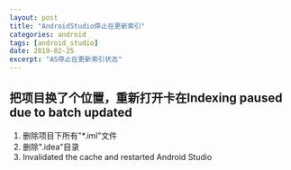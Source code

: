 ```yaml
---
layout: post
title: "AndroidStudio停止在更新索引"
categories: android
tags: [android_studio]
date: 2019-02-25
excerpt: "AS停止在更新索引状态"
---
```


## 把项目换了个位置，重新打开卡在Indexing paused due to batch updated

1. 删除项目下所有"*.iml"文件
2. 删除".idea"目录
3. Invalidated the cache and restarted Android Studio
